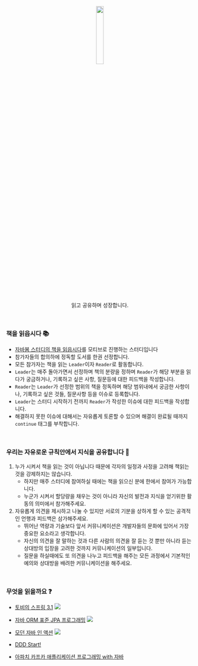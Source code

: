 <div align="center">
  
  <img src="https://user-images.githubusercontent.com/54518332/127624252-40473090-2846-40b8-a728-6f59f3fe6e58.png" height="20%" width="20%">
  <p>읽고 공유하며 성장합니다.</p>
  
</div>

<br>



### 책을 읽읍시다 📚

* [자바봄 스터디의 책을 읽읍시다](https://github.com/Java-Bom/ReadingRecord)를 모티브로 진행하는 스터디입니다
* 참가자들의 합의하에 정독할 도서를 한권 선정합니다. 
* 모든 참가자는 책을 읽는 `Leader`이자 `Reader`로 활동합니다. 
* `Leader`는 매주 돌아가면서 선정하며 책의 분량을 정하며 `Reader`가 해당 부분을 읽다가 궁금하거나, 기록하고 싶은 사항, 질문등에 대한 피드백을 작성합니다.
* `Reader`는 `Leader`가 선정한 범위의 책을 정독하며 해당 범위내에서 궁금한 사항이나, 기록하고 싶은 것들, 질문사항 등을 이슈로 등록합니다.
* `Leader`는 스터디 시작하기 전까지 `Reader`가 작성한 이슈에 대한 피드백을 작성합니다.
* 해결하지 못한 이슈에 대해서는 자유롭게 토론할 수 있으며 해결이 완료될 때까지 `continue` 태그를 부착합니다.

<br>

### 우리는 자유로운 규칙안에서 지식을 공유합니다 👀
1. 누가 시켜서 책을 읽는 것이 아닙니다 때문에 각자의 일정과 사정을 고려해 책읽는 것을 강제하지는 않습니다. 
    * 하지만 매주 스터디에 참여하실 때에는 책을 읽으신 분에 한에서 참여가 가능합니다. 
    * 누군가 시켜서 할당량을 채우는 것이 아니라 자신의 발전과 지식을 얻기위한 활동의 의미에서 참가해주세요.
2. 자유롭게 의견을 제시하고 나눌 수 있지만 서로의 기분을 상하게 할 수 있는 공격적인 언행과 피드백은 삼가해주세요.
    * 뛰어난 역량과 기술보다 앞서 커뮤니케이션은 개발자들의 문화에 있어서 가장 중요한 요소라고 생각합니다.
    * 자신의 의견을 잘 말하는 것과 다른 사람의 의견을 잘 듣는 것 뿐만 아니라 듣는 상대방의 입장을 고려한 것까지 커뮤니케이션의 일부입니다.
    * 질문을 하실때에도 또 의견을 나누고 피드백을 해주는 모든 과정에서 기본적인 예의와 상대방을 배려한 커뮤니케이션을 해주세요.

<br>

### 무엇을 읽을까요 ❓
* [토비의 스프링 3.1]()  <img src="https://img.shields.io/badge/fin-2021--04--12%20~%202021--05--31-red">

* [자바 ORM 표준 JPA 프로그래밍]() <img src="https://img.shields.io/badge/start-2021--06--01%20~-green">
* [모던 자바 인 액션]() <img src="https://img.shields.io/badge/start-2021--05--20%20~-green">
* [DDD Start!]()
* [아파치 카프카 애플리케이션 프로그래밍 with 자바]()
